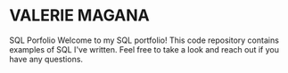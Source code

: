 # VALERIE MAGANA 
SQL Porfolio
Welcome to my SQL portfolio! This code repository contains examples of SQL I've written. 
Feel free to take a look and reach out if you have any questions.

